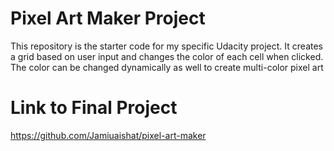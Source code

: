 # Pixel Art Maker Project

This repository is the starter code for my specific Udacity project. It creates a grid based on user input and changes the color of each cell when clicked. The color can be changed dynamically as well to create multi-color pixel art

# Link to Final Project

https://github.com/Jamiuaishat/pixel-art-maker
